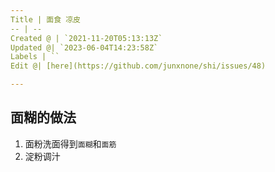 ```yaml
---
Title | 面食 凉皮
-- | --
Created @ | `2021-11-20T05:13:13Z`
Updated @| `2023-06-04T14:23:58Z`
Labels | ``
Edit @| [here](https://github.com/junxnone/shi/issues/48)

---
```


## 面糊的做法

1. 面粉洗面得到`面糊`和`面筋`
2. 淀粉调汁

